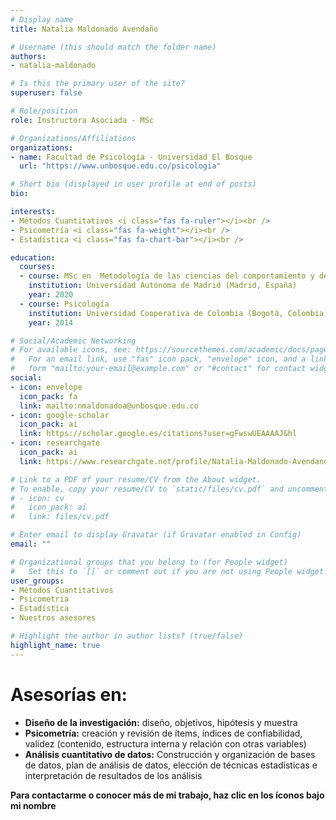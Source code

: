 ```yaml
---
# Display name
title: Natalia Maldonado Avendaño

# Username (this should match the folder name)
authors:
- natalia-maldonado

# Is this the primary user of the site?
superuser: false

# Role/position
role: Instructora Asociada - MSc

# Organizations/Affiliations
organizations:
- name: Facultad de Psicología - Universidad El Bosque
  url: "https://www.unbosque.edu.co/psicologia"

# Short bio (displayed in user profile at end of posts)
bio: 

interests:
- Métodos Cuantitativos <i class="fas fa-ruler"></i><br />
- Psicometría <i class="fas fa-weight"></i><br />
- Estadística <i class="fas fa-chart-bar"></i><br />

education:
  courses:
  - course: MSc en  Metodología de las ciencias del comportamiento y de la salud
    institution: Universidad Autónoma de Madrid (Madrid, España)
    year: 2020
  - course: Psicología
    institution: Universidad Cooperativa de Colombia (Bogotá, Colombia)
    year: 2014

# Social/Academic Networking
# For available icons, see: https://sourcethemes.com/academic/docs/page-builder/#icons
#   For an email link, use "fas" icon pack, "envelope" icon, and a link in the
#   form "mailto:your-email@example.com" or "#contact" for contact widget.
social:
- icon: envelope
  icon_pack: fa
  link: mailto:nmaldonadoa@unbosque.edu.co
- icon: google-scholar
  icon_pack: ai
  link: https://scholar.google.es/citations?user=gFwswUEAAAAJ&hl
- icon: researchgate
  icon_pack: ai
  link: https://www.researchgate.net/profile/Natalia-Maldonado-Avendano

# Link to a PDF of your resume/CV from the About widget.
# To enable, copy your resume/CV to `static/files/cv.pdf` and uncomment the lines below.
# - icon: cv
#   icon_pack: ai
#   link: files/cv.pdf

# Enter email to display Gravatar (if Gravatar enabled in Config)
email: ""

# Organizational groups that you belong to (for People widget)
#   Set this to `[]` or comment out if you are not using People widget.
user_groups:
- Métodos Cuantitativos
- Psicometría
- Estadística
- Nuestros asesores

# Highlight the author in author lists? (true/false)
highlight_name: true
---
```


# **Asesorías en:**

* **Diseño de la investigación:** diseño, objetivos, hipótesis y muestra
* **Psicometría:** creación y revisión de ítems, índices de confiabilidad, validez (contenido, estructura interna y relación con otras variables)
* **Análisis cuantitativo de datos:** Construcción y organización de bases de datos, plan de análisis de datos, elección de técnicas estadísticas e interpretación de resultados de los análisis

<span style="color: #f68212;"><i class="fas fa-exclamation-circle"></i></span> **Para contactarme o conocer más de mi trabajo, haz clic en los íconos bajo mi nombre**
